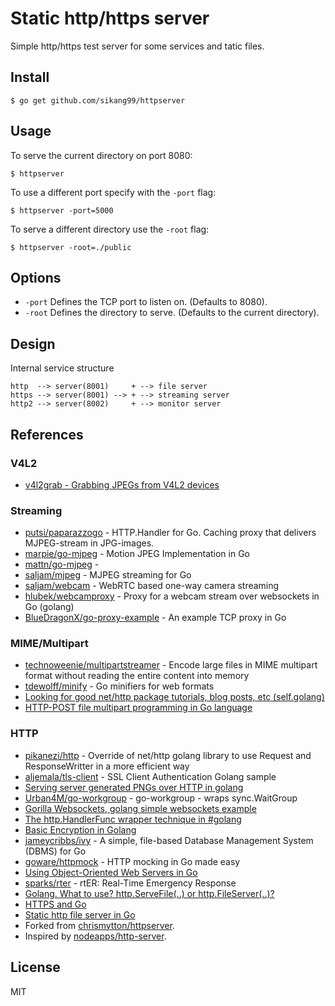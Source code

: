 # Static http/https server

Simple http/https test server for some services and tatic files.

## Install

    $ go get github.com/sikang99/httpserver

## Usage

To serve the current directory on port 8080:

    $ httpserver

To use a different port specify with the `-port` flag:

    $ httpserver -port=5000

To serve a different directory use the `-root` flag:

    $ httpserver -root=./public

## Options

* `-port` Defines the TCP port to listen on. (Defaults to 8080).
* `-root` Defines the directory to serve. (Defaults to the current directory).


## Design

Internal service structure

	http  --> server(8001)     + --> file server
	https --> server(8001) --> + --> streaming server
	http2 --> server(8002)     + --> monitor server




## References

### V4L2

- [v4l2grab - Grabbing JPEGs from V4L2 devices](http://www.twam.info/linux/v4l2grab-grabbing-jpegs-from-v4l2-devices)

### Streaming

- [putsi/paparazzogo](https://github.com/putsi/paparazzogo) - HTTP.Handler for Go. Caching proxy that delivers MJPEG-stream in JPG-images.
- [marpie/go-mjpeg](https://github.com/marpie/go-mjpeg) - Motion JPEG Implementation in Go
- [mattn/go-mjpeg](https://github.com/mattn/go-mjpeg) - 
- [saljam/mjpeg](https://github.com/saljam/mjpeg) - MJPEG streaming for Go
- [saljam/webcam](https://github.com/saljam/webcam) - WebRTC based one-way camera streaming
- [hlubek/webcamproxy](https://github.com/hlubek/webcamproxy) - Proxy for a webcam stream over websockets in Go (golang)
- [BlueDragonX/go-proxy-example](https://github.com/BlueDragonX/go-proxy-example) - An example TCP proxy in Go

### MIME/Multipart

- [technoweenie/multipartstreamer](https://github.com/technoweenie/multipartstreamer) - Encode large files in MIME multipart format without reading the entire content into memory
- [tdewolff/minify](https://github.com/tdewolff/minify) - Go minifiers for web formats
- [Looking for good net/http package tutorials, blog posts, etc (self.golang)](http://www.reddit.com/r/golang/comments/364z8t/looking_for_good_nethttp_package_tutorials_blog/)
- [HTTP-POST file multipart programming in Go language](http://stackoverflow.com/questions/7223616/http-post-file-multipart-programming-in-go-language)

### HTTP

- [pikanezi/http](https://github.com/pikanezi/http) - Override of net/http golang library to use Request and ResponseWritter in a more efficient way
- [aljemala/tls-client](https://gist.github.com/michaljemala/d6f4e01c4834bf47a9c4) - SSL Client Authentication Golang sample
- [Serving server generated PNGs over HTTP in golang](http://41j.com/blog/2015/03/serving-server-generated-pngs-over-http-in-golang/)
- [Urban4M/go-workgroup](https://github.com/Urban4M/go-workgroup) - go-workgroup - wraps sync.WaitGroup
- [Gorilla Websockets, golang simple websockets example](http://41j.com/blog/2014/12/gorilla-websockets-golang-simple-websockets-example/)
- [The http.HandlerFunc wrapper technique in #golang](https://medium.com/@matryer/the-http-handlerfunc-wrapper-technique-in-golang-c60bf76e6124)
- [Basic Encryption in Golang](http://golangcast.tv/articles/basic-encryption-in-golang)
- [jameycribbs/ivy](https://github.com/jameycribbs/ivy) - A simple, file-based Database Management System (DBMS) for Go
- [goware/httpmock](https://github.com/goware/httpmock) - HTTP mocking in Go made easy
- [Using Object-Oriented Web Servers in Go](http://blog.codeship.com/using-object-oriented-web-servers-go/)
- [sparks/rter](https://github.com/sparks/rter) - rtER: Real-Time Emergency Response
- [Golang. What to use? http.ServeFile(..) or http.FileServer(..)?](http://stackoverflow.com/questions/28793619/golang-what-to-use-http-servefile-or-http-fileserver)
- [HTTPS and Go](https://www.kaihag.com/https-and-go/)
- [Static http file server in Go](https://www.chrismytton.uk/2013/07/17/golang-static-http-file-server/)
- Forked from [chrismytton/httpserver](https://github.com/chrismytton/httpserver).
- Inspired by [nodeapps/http-server](https://github.com/nodeapps/http-server).


## License

MIT

